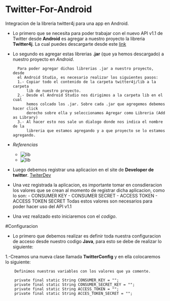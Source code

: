 Twitter-For-Android
===================

Integracion de la libreria twitter4j para una app en Android.

- Lo primero que se necesita para poder trabajar con el nuevo API v1.1 de Twitter desde __Android__ es agregar a nuestro proyecto la libreria __Twitter4j__. La cual puedes descargarte desde este [link](http://twitter4j.org/en/) 

- Lo segundo es agregar estas librerias __.jar__ (que ya hemos descargado) a nuestro proyecto en _Android_.

		Para poder agregar dichas librerias .jar a nuestro proyecto, desde
		el Android Studio, es necesario realizar los siguientes pasos:
		1.- Copiar todo el contenido de la carpeta twitter4j/lib a la carpeta
		    lib de nuestro proyecto.
		2.- Desde el Android Studio nos dirigimos a la carpeta lib en el cual 
		    hemos colcado los .jar. Sobre cada .jar que agregemos debemos hacer click
		    derecho sobre ella y seleccionamos Agregar como Libreria (Add as Library)
		3.- Al hacer esto nos sale un dialogo donde nos indica el nombre de la
			libreria que estamos agregando y a que proyecto se lo estamos agregando. 
- _Referencias_
 	- ![lib](http://imageshack.us/photo/my-images/59/qhgg.png)
	- ![lib](http://imageshack.us/photo/my-images/845/u0zt.png)
	
- Luego debemos registrar una aplicacion en el site de __Developer de twitter__. [TwiterDev](http://dev.twitter.com) 
- Una vez registrada la aplicacion, es importante tomar en consdieracion los valores que se crean al momento de registrar dicha aplicacion, como lo son:
		- CONSUMER KEY
		- CONSUMER SECRET
		- ACCESS TOKEN 
		- ACCESS TOKEN SECRET
		Todas estos valores son necesarios para poder hacer uso del API v1.1
		
- Una vez realizado esto iniciaremos con el _codigo_.

#Configuracion

- Lo primero que debemos realizar es definir toda nuestra configuracion de acceso desde nuestro codigo __Java__, para esto se debe de realizar lo siguiente:

1.-Creamos una nueva clase llamada __TwitterConfig__ y en ella colocaremos lo siguiente:

		Definimos nuestras variables con los valores que ya comente.
		
		private final static String CONSUMER_KEY = "";
    	private final static String CONSUMER_SECRET_KEY = "";
	    private final static String ACCESS_TOKEN = "";
    	private final static String ACCES_TOKEN_SECRET = "";


	

